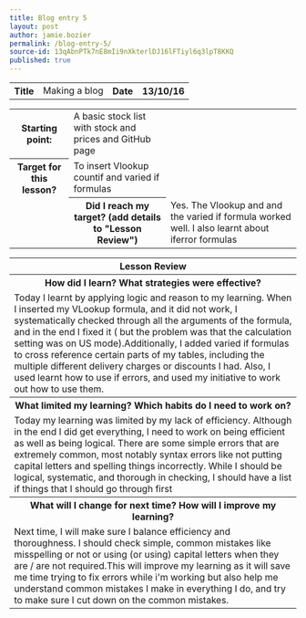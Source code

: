 ```yaml
---
title: Blog entry 5
layout: post
author: jamie.bozier
permalink: /blog-entry-5/
source-id: 13qAbnPTk7nE8mIi9nXkterlDJ16lFTiyl6q3lpT8KKQ
published: true
---
```

<table>
  <tr>
    <th>Title</th>
    <td>Making a blog</td>
    <th>Date</th>
    <th>13/10/16</th>
  </tr>
</table>


<table>
  <tr>
    <th>Starting point:</th>
    <td>A basic stock list with stock and prices and GitHub page</td>
  </tr>
  <tr>
    <th>Target for this lesson?</th>
    <td>To insert Vlookup countif and varied if formulas</td>
  </tr>
  <tr>
    <td>
    <th>Did I reach my target? 
(add details to "Lesson Review")</th>
    <td> Yes. The Vlookup and and the varied if formula worked well. I also learnt about iferror formulas</td>
  </tr>
</table>


<table>
  <tr>
    <th>Lesson Review</th>
  </tr>
  <tr>
    <th>How did I learn? What strategies were effective? </th>
  </tr>
  <tr>
    <td>Today I learnt by applying logic and reason to my learning. When I inserted my VLookup formula, and it did not work, I systematically checked through all the arguments of the formula, and in the end I fixed it ( but the problem was that the calculation setting was on US mode).Additionally, I added varied if formulas to cross reference certain parts of my tables, including the multiple different delivery charges or discounts I had. Also, I used learnt how to use if errors, and used my initiative to work out how to use them.</td>
  </tr>
  <tr>
    <th>What limited my learning? Which habits do I need to work on? </th>
  </tr>
  <tr>
    <td>Today my learning was limited by my lack of efficiency. Although in the end I did get everything, I need to work on being efficient as well as being logical. There are some simple errors that are extremely common, most notably syntax errors like not putting capital letters and spelling things incorrectly. While I should be logical, systematic, and thorough in checking, I should have a list if things that I should go through first</td>
  </tr>
  <tr>
    <th>What will I change for next time? How will I improve my learning?</th>
  </tr>
  <tr>
    <td>Next time, I will make sure I balance efficiency and thoroughness. I should check simple, common mistakes like misspelling or not or using (or using) capital letters when they are / are not required.This will improve my learning as it will save me time trying to fix errors while i'm working but also help me understand common mistakes I make in everything I do, and try to make sure I cut down on  the common mistakes.</td>
  </tr>
</table>


